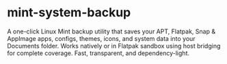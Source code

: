 # mint-system-backup
A one-click Linux Mint backup utility that saves your APT, Flatpak, Snap &amp; AppImage apps, configs, themes, icons, and system data into your Documents folder. Works natively or in Flatpak sandbox using host bridging for complete coverage. Fast, transparent, and dependency-light.
